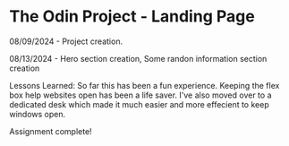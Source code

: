 # The Odin Project - Landing Page

08/09/2024 - Project creation.

08/13/2024 - Hero section creation, Some randon information section creation

Lessons Learned: So far this has been a fun experience.  Keeping the flex box help websites open has been a life saver.  I've also moved over to a dedicated desk which made it much easier and more effecient to keep windows open.

Assignment complete!


